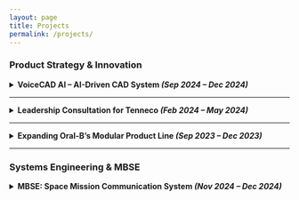 ```yaml
---
layout: page
title: Projects
permalink: /projects/
---
```


### Product Strategy & Innovation

<details>
<summary><strong>VoiceCAD AI – AI-Driven CAD System <em>(Sep 2024 – Dec 2024)</em></strong></summary>

**Skills**  
- Product strategy · Natural Language Processing · Startup financial modeling · UX integration

**Project Overview**  
- AI-powered CAD plugin enabling design through voice and gesture input  
- Developed GTM plan, financial forecast, and technical due diligence for VC presentation

**Key Contributions**  
- Built 5-year roadmap and $1.2M revenue forecast  
- Delivered market validation via survey and user personas  
- Authored full due diligence and product development plan

**Results & Impact**  
- Finalist (Top 3) at Product Pitch event in class  
- Positioned for $1.3B+ TAM with 14.2% CAGR growth

**Learnings & Takeaway**  
- Gained hands-on experience launching deep tech  
- Balanced AI implementation with user adoption strategies

**Downloads**  
- [Opportunity Pitch Report](https://anikulkarn.github.io/portfolio/assets/docs/VoiceCAD_Opportunity_Report.pdf)  
- [Due Diligence](https://anikulkarn.github.io/portfolio/assets/docs/VoiceCAD_Due_Diligence.pdf)  
- [Product Plan](https://anikulkarn.github.io/portfolio/assets/docs/VoiceCAD_Product_Development.pdf)

</details>

---

<details>
<summary><strong>Leadership Consultation for Tenneco <em>(Feb 2024 – May 2024)</em></strong></summary>

**Skills**  
- Organizational behavior · KPI analysis · Team diagnostics · Consulting communication

**Project Overview**  
- Assessed collaboration breakdowns in a global Tenneco R&D + Sales team  
- Used Lencioni’s and Expectancy Theory frameworks to model dysfunctions

**Key Contributions**  
- Designed and deployed performance survey across 11 team members  
- Built performance maps using diagnostic theory  
- Delivered tailored strategy to re-establish trust and alignment

**Results & Impact**  
- Identified up to 20% productivity gain via team alignment  
- Praised by Tenneco’s global leads as “actionable” and “impactful”

**Learnings & Takeaway**  
- Learned to apply leadership theory to org-wide impact  
- Strengthened skills in stakeholder messaging and business storytelling

**Download**  
- [Final Presentation](https://anikulkarn.github.io/portfolio/assets/docs/Tenneco_Leadership_Presentation.pdf)

</details>

---

<details>
<summary><strong>Expanding Oral-B’s Modular Product Line <em>(Sep 2023 – Dec 2023)</em></strong></summary>

**Skills**  
- Traditional Project Management (TPM) using MS Project  
- Resource leveling and recovery strategies  
- Risk register and mitigation plan  
- RACI matrix, critical path, and stakeholder management  
- CAD design · Market research · Subscription modeling

**Project Overview**  
- Simulated consulting engagement to expand Oral-B’s modular toothbrush system  
- Built a full product lifecycle plan and sustainability-focused design pitch  
- Delivered market-ready modular oral-care accessories across multiple touchpoints

**Key Contributions**  
- Created a $23.5K scoped project lifecycle with Gantt chart, cost curves, and logic planning  
- Developed three modular CAD concepts and defined resource roles using a RACI matrix  
- Recovered critical path delays by fast-tracking and soft-logic flexibility  
- Conducted user research with USC Dental students to validate accessory needs

**Results & Impact**  
- Identified 6 potential modular SKUs with validated subscription model applicability  
- Used MS Project to simulate resource peaks and optimized monthly order planning  
- Reduced projected development time by 12% using early start logic and workload balancing  
- Earned praise from USC faculty for project depth, feasibility, and stakeholder alignment

**Learnings & Takeaway**  
- Gained hands-on experience with real-world project recovery and MS Project tooling  
- Understood project execution trade-offs, such as hard/soft logic and stakeholder bandwidth  
- Realized importance of role-sharing and cross-skill support in multi-disciplinary teams

**Download**  
- [Final Presentation](https://anikulkarn.github.io/portfolio/assets/docs/OralB_Modular_Final_Presentation.pdf)
</details>

---

### Systems Engineering & MBSE

<details>
<summary><strong>MBSE: Space Mission Communication System <em>(Nov 2024 – Dec 2024)</em></strong></summary>

**Skills**  
- SysML · Requirement traceability · FSMs · Simulation · IBM Rhapsody

**Project Overview**  
- Modeled a multi-agent satellite comm system using SysML: sender, receiver, satellite, and ground station  
- Included signal loss, retries, and data acknowledgment loops with finite state transitions

**Key Contributions**  
- Built 12+ traceable SysML diagrams (activity, sequence, IBD, FSM)  
- Mapped requirement-to-behavior traceability using Rhapsody simulation  
- Built reusable FSM libraries for satellite comms

**Results & Impact**  
- Full mission traceability validated via state transitions  
- Scored highest mark in Systems Architecture course final

**Learnings & Takeaway**  
- Gained advanced MBSE skills applicable to aerospace, defense, and telecom domains  
- Strengthened formal modeling workflow with system fault-handling logic

**Download**  
- [Project Report](https://anikulkarn.github.io/portfolio/assets/docs/MBSE_SpaceMission_Design.pdf)

</details>
